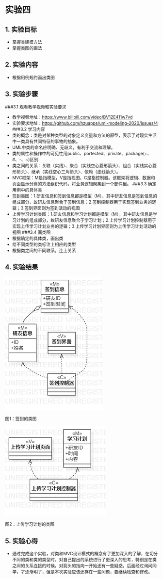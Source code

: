 # 实验四

## 1. 实验目标

- 掌握类建模方法
- 掌握类图的画法

## 2. 实验内容

- 根据用例规约画出类图

## 3. 实验步骤

###3.1 观看教学视频和实验要求
- 教学视频地址：https://www.bilibili.com/video/BV12E411w7vd
- 实验要求地址：https://github.com/hzuapps/uml-modeling-2020/issues/4
###3.2 学习内容
- 类的概念：类是对某种类型的对象定义变量和方法的原型，表示了对现实生活中一类具有共同特征的事物的抽象。
- UML中类的命名应明确、无歧义，有利于交流和理解。
- 类的属性和操作中的可见性用public、portected、private、package(+、#、-、~)区别
- 类之间的关系：关联（实线）、聚合（实线空心菱形箭头）、组合（实线实心菱形箭头）、继承（实线空心三角箭头）、依赖（虚线箭头）。
- MVC框架：M是指模型，V是指视图，C是指控制器。该框架将逻辑、数据和页面显示分离的方法组织代码，将业务逻辑聚集到一个部件里。
###3.3 确定用例中的具体类
- 签到类图：1.研友信息和签到信息都是模型（M），其中研友信息是签到信息的组成部分，故研友信息聚合于签到信息；2.签到控制器用于实现签到业务的逻辑；3.签到界面则为签到活动的视图
- 上传学习计划类图：1.研友信息和学习计划都是模型（M），其中研友信息是学习计划的组成部分，故研友信息聚合于学习计划；2.上传学习计划控制器用于实现上传学习计划业务的逻辑；3.上传学习计划界面则为上传学习计划活动的视图
###3.4 画类图
- 根据确定的具体类，画出类
- 给不同类型的类标注上相应的类型
- 根据类之间的不同联系，连上关系

## 4. 实验结果

![UML类图1](./Lab04_ClassDiagram1.jpg)

图1：签到的类图

![UML类图2](./Lab04_ClassDiagram2.jpg)

图2：上传学习计划的类图


## 5. 实验心得
- 通过完成这个实验，对类和MVC设计模式的概念有了更加深入的了解，在切分不同的类和类的类型时，对自己提出的系统进行了更深入的思考，特别是在类之间的关系连接的时候，对箭头的指向一开始还有一些疑惑，后面经过询问同学，才逐渐明了，但是本次实验应该还存在一些问题，要继续检查和修改。